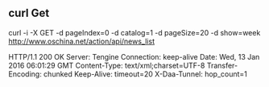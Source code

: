 ## curl Get

curl  -i -X GET -d pageIndex=0 -d catalog=1 -d pageSize=20 -d show=week http://www.oschina.net/action/api/news_list

HTTP/1.1 200 OK
Server: Tengine
Connection: keep-alive
Date: Wed, 13 Jan 2016 06:01:29 GMT
Content-Type: text/xml;charset=UTF-8
Transfer-Encoding: chunked
Keep-Alive: timeout=20
X-Daa-Tunnel: hop_count=1
